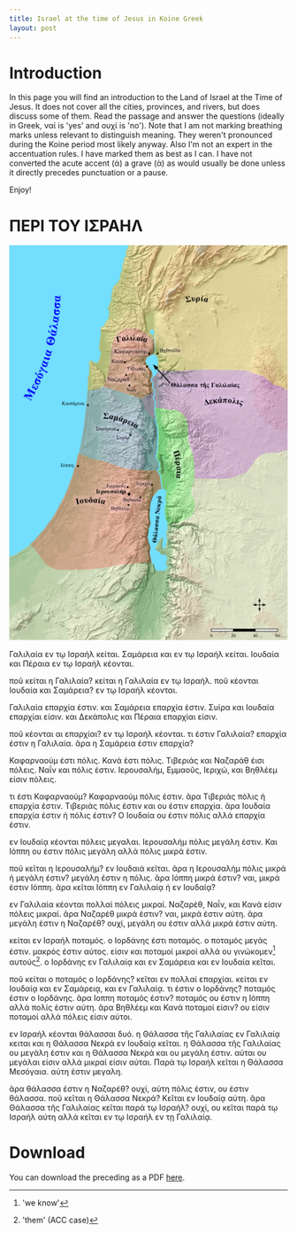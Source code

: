 ```yaml
---
title: Israel at the time of Jesus in Koine Greek
layout: post
---
```


# Introduction

In this page you will find an introduction to the Land of Israel at the Time of Jesus. It does not cover all the cities, provinces, and rivers, but does discuss some of them. Read the passage and answer the questions (ideally in Greek, ναί is 'yes' and ουχί is 'no'). Note that I am not marking breathing marks unless relevant to distinguish meaning. They weren't pronounced during the Koine period most likely anyway. Also I'm not an expert in the accentuation rules. I have marked them as best as I can. I have not converted the acute accent (ά) a grave (ὰ) as would usually be done unless it directly precedes punctuation or a pause.

Enjoy!

# ΠΕΡΙ ΤΟΥ ΙΣΡΑΗΛ


![](/assets/images/Koine-Israel-at-the-time-of-Jesus.png)

Γαλιλαία εν τῳ Ισραήλ κείται. Σαμάρεια και εν τῳ Ισραήλ κείται. Ιουδαία και Πέραια εν τῳ Ισραήλ κέονται. 

ποῦ κείται η Γαλιλαία? κείται η Γαλιλαία εν τῳ Ισραήλ. ποῦ κέονται Ιουδαία και Σαμάρεια? εν τῳ Ισραήλ κέονται.

Γαλιλαἰα επαρχία έστιν. και Σαμάρεια επαρχία έστιν. Συίρα και Ιουδαία επαρχίαι είσιν. και Δεκάπολις και Πέραια επαρχίαι είσιν.  

ποῦ κέονται αι επαρχίαι? εν τῳ Ισραήλ κέονται. τι έστιν Γαλιλαία? επαρχία έστιν η Γαλιλαία. ᾶρα η Σαμάρεια έστιν επαρχία? 

Καφαρναούμ έστι πόλις. Κανά έστι πόλις. Τιβεριάς και Ναζαράθ έισι πόλεις. Ναΐν και πόλις έστιν. Ιερουσαλήμ, Εμμαοῦς, Ιεριχώ, και Βηθλέεμ είσιν πόλεις. 

τι έστι Καφαρναούμ? Καφαρναούμ πόλις έστιν. ᾶρα Τιβεριάς πόλις ή επαρχία έστιν. Τιβεριάς πόλις έστιν και ου έστιν επαρχία. ᾶρα Ιουδαία επαρχία έστιν ή πόλις έστιν? Ο Ιουδαία ου έστιν πόλις αλλά επαρχία έστιν. 

εν Ιουδαίᾳ κέονται πόλεις μεγαλαι. Ιερουσαλήμ πόλις μεγάλη έστιν. Και Ιόππη ου έστιν πόλις μεγάλη αλλά πόλις μικρά έστιν. 

ποῦ κεῖται η Ιερουσαλήμ? εν Ιουδαιά κεῖται. ᾶρα η Ιερουσαλήμ πόλις μικρά ή μεγάλη έστιν? μεγάλη έστιν η πόλις. ᾶρα Ιόππη μικρά έστιν? ναι, μικρά έστιν Ιόππη. ᾶρα κεῖται Ιόππη εν Γαλιλαίᾳ ή εν Ιουδαίᾳ? 

εν Γαλιλαία κέονται πολλαἰ πόλεις μικραί. Ναζαρέθ, Ναΐν, και Κανά είσιν πόλεις μικραί. ᾶρα Ναζαρέθ μικρά έστιν? ναι, μικρά έστιν αύτη. ᾶρα μεγάλη έστιν η Ναζαρέθ? ουχί, μεγάλη ου έστιν αλλἀ μικρά έστιν αύτη.

κείται εν Ισραήλ ποταμός. ο Ιορδάνης έστι ποταμός. ο ποταμός μεγάς έστιν. μακρός έστιν αύτος. είσιν και ποταμοί μικροί αλλά ου γινώκομεν[^weknow] αυτούς[^them]. ο Ιορδάνης εν Γαλιλαίᾳ και εν Σαμάρεια και εν Ιουδαία κεῖται.

ποῦ κείται ο ποταμός ο Ιορδάνης? κεῖται εν πολλαί επαρχίαι. κείται εν Ιουδαίᾳ και εν Σαμάρειᾳ, και εν Γαλιλαίᾳ. τι έστιν ο Ιορδάνης? ποταμός έστιν ο Ιορδάνης. ᾶρα Ιοππη ποταμός έστιν? ποταμός ου έστιν η Ιόππη αλλά πολίς έστιν αύτη. ᾶρα Βηθλέεμ και Κανά ποταμοί είσιν? ου είσιν ποταμοί αλλά πόλεις είσιν αύτοι.

εν Ισραήλ κέονται θάλασσαι δυό. η Θάλασσα τῆς Γαλιλαίας εν Γαλιλαίᾳ κειται και η Θάλασσα Νεκρά εν Ιουδαίᾳ κεῖται. η Θάλασσα τῆς Γαλιλαίας ου μεγάλη έστιν και η Θάλασσα Νεκρά και ου μεγάλη έστιν. αύται ου μεγάλαι είσιν αλλά μικραί είσιν αύται. Παρά τῳ Ισραήλ κεῖται η Θάλασσα Μεσόγαια. αύτη έστιν μεγαλη.

ᾶρα θάλασσα έστιν η Ναζαρέθ? ουχί, αύτη πόλις έστιν, ου έστιν θάλασσα. ποῦ κεῖται η Θάλασσα Νεκρά? Κεῖται εν Ιουδαίᾳ αύτη. ᾶρα Θάλασσα τῆς Γαλιλαίας κεῖται παρά τῳ Ισραήλ? ουχί, ου κεῖται παρά τῳ Ισραήλ αύτη αλλά κεῖται εν τῳ Ισραήλ εν τῃ Γαλιλαίᾳ.  

[^weknow]: 'we know'
[^them]: 'them' (ACC case)





# Download

You can download the preceding as a PDF [here](/assets/Koine-Israel-at-the-time-of-Jesus.pdf).